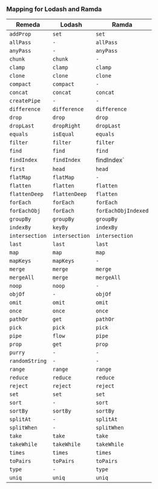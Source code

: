 ### Mapping for Lodash and Ramda


| Remeda         | Lodash         | Ramda               |
| -------------- | -------------- | ------------------- |
| `addProp`      | `set`          | `set`               |
| `allPass`      | `-`            | `allPass`           |
| `anyPass`      | `-`            | `anyPass`           |
| `chunk`        | `chunk`        | `-`                 |
| `clamp`        | `clamp`        | `clamp`             |
| `clone`        | `clone`        | `clone`             |
| `compact`      | `compact`      | `-`                 |
| `concat`       | `concat`       | `concat`            |
| `createPipe`   | `-`            | `-`                 |
| `difference`   | `difference`   | `difference`        |
| `drop`         | `drop`         | `drop`              |
| `dropLast`     | `dropRight`    | `dropLast`          |
| `equals`       | `isEqual`      | `equals`            |
| `filter`       | `filter`       | `filter`            |
| `find`         | `find`         | `find`              |
| `findIndex`    | `findIndex`    | findIndex`          |
| `first`        | `head`         | `head`              |
| `flatMap`      | `flatMap`      | `-`                 |
| `flatten`      | `flatten`      | `flatten`           |
| `flattenDeep`  | `flattenDeep`  | `flatten`           |
| `forEach`      | `forEach`      | `forEach`           |
| `forEachObj`   | `forEach`      | `forEachObjIndexed` |
| `groupBy`      | `groupBy`      | `groupBy`           |
| `indexBy`      | `keyBy`        | `indexBy`           |
| `intersection` | `intersection` | `intersection`      |
| `last`         | `last`         | `last`              |
| `map`          | `map`          | `map`               |
| `mapKeys`      | `mapKeys`      | `-`                 |
| `merge`        | `merge`        | `merge`             |
| `mergeAll`     | `merge`        | `mergeAll`          |
| `noop`         | `noop`         | `-`                 |
| `objOf`        | `-`            | `objOf`             |
| `omit`         | `omit`         | `omit`              |
| `once`         | `once`         | `once`              |
| `pathOr`       | `get`          | `pathOr`            |
| `pick`         | `pick`         | `pick`              |
| `pipe`         | `flow`         | `pipe`              |
| `prop`         | `get`          | `prop`              |
| `purry`        | `-`            | `-`                 |
| `randomString` | `-`            | `-`                 |
| `range`        | `range`        | `range`             |
| `reduce`       | `reduce`       | `reduce`            |
| `reject`       | `reject`       | `reject`            |
| `set`          | `set`          | `set`               |
| `sort`         | `-`            | `sort`              |
| `sortBy`       | `sortBy`       | `sortBy`            |
| `splitAt`      | `-`            | `splitAt`           |
| `splitWhen`    | `-`            | `splitWhen`         |
| `take`         | `take`         | `take`              |
| `takeWhile`    | `takeWhile`    | `takeWhile`         |
| `times`        | `times`        | `times`             |
| `toPairs`      | `toPairs`      | `toPairs`           |
| `type`         | `-`            | `type`              |
| `uniq`         | `uniq`         | `uniq`              |